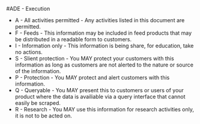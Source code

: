 #ADE - Execution

* A - All activities permitted - Any activities listed in this document are permitted. 
* F - Feeds - This information may be included in feed products that may be distributed in a readable form to customers. 
* I - Information only - This information is being share, for education, take no actions. 
* S - Slient protection - You MAY protect your customers with this information as long as customers are not alerted to the nature or source of the information. 
* P - Protection - You MAY protect and alert customers with this information.
* Q - Queryable - You MAY present this to customers or users of your product where the data is availiable via a query interface that cannot easily be scraped.
* R - Research - You MAY use this information for research activities only, it is not to be acted on. 
